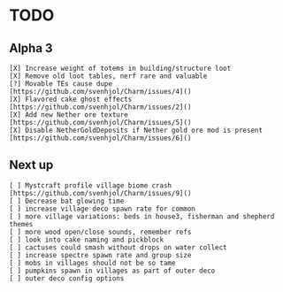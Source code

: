 # TODO

## Alpha 3

    [X] Increase weight of totems in building/structure loot  
    [X] Remove old loot tables, nerf rare and valuable  
    [?] Movable TEs cause dupe [https://github.com/svenhjol/Charm/issues/4]()  
    [X] Flavored cake ghost effects [https://github.com/svenhjol/Charm/issues/2]()  
    [X] Add new Nether ore texture [https://github.com/svenhjol/Charm/issues/5]()  
    [X] Disable NetherGoldDeposits if Nether gold ore mod is present [https://github.com/svenhjol/Charm/issues/6]()

## Next up

    [ ] Mystcraft profile village biome crash [https://github.com/svenhjol/Charm/issues/9]()  
    [ ] Decrease bat glowing time
    [ ] increase village deco spawn rate for common
    [ ] more village variations: beds in house3, fisherman and shepherd themes
    [ ] more wood open/close sounds, remember refs
    [ ] look into cake naming and pickblock
    [ ] cactuses could smash without drops on water collect 
    [ ] increase spectre spawn rate and group size
    [ ] mobs in villages should not be so tame
    [ ] pumpkins spawn in villages as part of outer deco
    [ ] outer deco config options